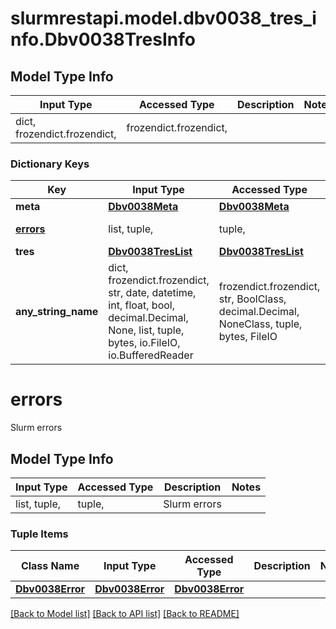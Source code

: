 # slurmrestapi.model.dbv0038_tres_info.Dbv0038TresInfo

## Model Type Info
Input Type | Accessed Type | Description | Notes
------------ | ------------- | ------------- | -------------
dict, frozendict.frozendict,  | frozendict.frozendict,  |  | 

### Dictionary Keys
Key | Input Type | Accessed Type | Description | Notes
------------ | ------------- | ------------- | ------------- | -------------
**meta** | [**Dbv0038Meta**](Dbv0038Meta.md) | [**Dbv0038Meta**](Dbv0038Meta.md) |  | [optional] 
**[errors](#errors)** | list, tuple,  | tuple,  | Slurm errors | [optional] 
**tres** | [**Dbv0038TresList**](Dbv0038TresList.md) | [**Dbv0038TresList**](Dbv0038TresList.md) |  | [optional] 
**any_string_name** | dict, frozendict.frozendict, str, date, datetime, int, float, bool, decimal.Decimal, None, list, tuple, bytes, io.FileIO, io.BufferedReader | frozendict.frozendict, str, BoolClass, decimal.Decimal, NoneClass, tuple, bytes, FileIO | any string name can be used but the value must be the correct type | [optional]

# errors

Slurm errors

## Model Type Info
Input Type | Accessed Type | Description | Notes
------------ | ------------- | ------------- | -------------
list, tuple,  | tuple,  | Slurm errors | 

### Tuple Items
Class Name | Input Type | Accessed Type | Description | Notes
------------- | ------------- | ------------- | ------------- | -------------
[**Dbv0038Error**](Dbv0038Error.md) | [**Dbv0038Error**](Dbv0038Error.md) | [**Dbv0038Error**](Dbv0038Error.md) |  | 

[[Back to Model list]](../../README.md#documentation-for-models) [[Back to API list]](../../README.md#documentation-for-api-endpoints) [[Back to README]](../../README.md)

